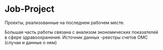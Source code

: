 # Job-Project
Проекты, реализованные на последнем рабочем месте.

Большая часть работы связана с анализом экономических показателей в сфере здравоохранения. 
Источник данных -реестры счетов ОМС (случаи и данные о нем)
